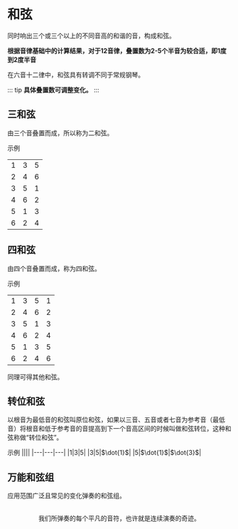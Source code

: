 # 和弦

同时响出三个或三个以上的不同音高的和谐的音，构成和弦。

**根据音律基础中的计算结果，对于12音律，叠置数为2-5个半音为较合适，即1度到2度半音**

在六音十二律中，和弦具有转调不同于常规钢琴。

::: tip
**具体叠置数可调整变化。**
:::

## 三和弦

由三个音叠置而成，所以称为二和弦。

示例

||||
|---|---|---|
|$1$|$3$|$5$|
|$2$|$4$|$6$|
|$3$|$5$|$1$|
|$4$|$6$|$2$|
|$5$|$1$|$3$|
|$6$|$2$|$4$|

## 四和弦

由四个音叠置而成，称为四和弦。

示例

|||||
|---|---|---|---|
|$1$|$3$|$5$|$1$|
|$2$|$4$|$6$|$2$|
|$3$|$5$|$1$|$3$|
|$4$|$6$|$2$|$4$|
|$5$|$1$|$3$|$5$|
|$6$|$2$|$4$|$6$|


同理可得其他和弦。

## 转位和弦

以根音为最低音的和弦叫原位和弦，如果以三音、五音或者七音为参考音（最低音）将根音和低于参考音的音提高到下一个音高区间的时候叫做和弦转位，这种和弦称做“转位和弦”。

示例
||||
|---|---|---|
|$1$|$3$|$5$|
|$3$|$5$|$\dot{1}$|
|$5$|$\dot{1}$|$\dot{3}$|

## 万能和弦组

应用范围广泛且常见的变化弹奏的和弦组。

<br/>
<center class="footer">我们所弹奏的每个平凡的音符，也许就是连续演奏的奇迹。</center >